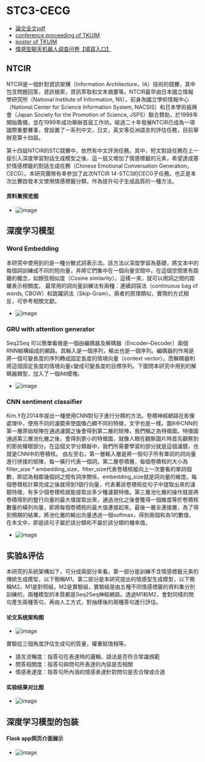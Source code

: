 # STC3-CECG
* [論文全文pdf](https://github.com/a362758199/STC3-CECG/blob/master/%E9%9B%A2%E6%A0%A1%E7%89%88%E8%AB%96%E6%96%87%E6%9C%AC%E6%96%87627.pdf)
* [conference proceeding of TKUIM](https://github.com/a362758199/STC3-CECG/blob/master/NTCIR-14_paper_27_v6.pdf)
* [poster of TKUIM](https://github.com/a362758199/STC3-CECG/blob/master/NTCIR14-STC-TKUIM-Wei%20Shih%20chieh-poster.pdf)
* [情感型聊天机器人调查问卷【填寫入口】](https://docs.google.com/forms/d/e/1FAIpQLSc1oNbpzHLD4xNwdjNIHjc63ZCseXR9jTyYFLQfcycAfscXiA/viewform?usp=sf_link)
## NTCIR
NTCIR是一個針對資訊架構（Information Architecture，IA）技術的競賽，其中包含問題回答，資訊檢索，資訊萃取和文本摘要等。NTCIR最早由日本國立情報學研究所（National Institute of Information, NII），前身為國立學術情報中心（National Center for Science Information System, NACSIS）和日本學術振興會（Japan Society for the Promotion of Science, JSPS）聯合贊助，於1998年開始籌備，並在1999年成功舉辦首屆工作坊。經過二十年發展NTCIR已成為一項國際重要賽事，曾設置了一系列中文，日文，英文等亞洲語言的評估任務，目前舉辦至第十四屆。
	
第十四屆NTCIR的STC競賽中，依然有中文評測任務。其中，短文對話任務在上一屆引入深度學習對話生成模型之後，這一屆又增加了情感標籤的元素，希望達成基於情感標籤的對話生成任務（Chinese Emotional Conversation Generation，CECG）。本研究團隊有幸參加了此次NTCIR 14-STC3的CECG子任務。也正是本次比賽啟發本文使用情感標籤分類，作為提升句子生成品質的一種方法。
#### 资料集预览图
* ![image](https://github.com/a362758199/STC3-CECG/blob/master/charts/%E8%B5%84%E6%96%99%E9%9B%86%E9%A2%84%E8%A7%88.PNG)

## 深度学习模型

### Word Embedding

本研究中使用到的是一種分散式詞表示法。該方法以深度學習為基礎，將文本中的每個詞訓練成不同的短向量，并將它們集中在一個向量空間中。在這個空間里有距離的概念，如餘弦相似度（Cosine similarity）。這樣一來，就可以用詞之間的距離表示相關度。
最常用的詞向量訓練法有兩種：連續詞袋法（continuous bag of words, CBOW）和跳躍詞法（Skip-Gram）。兩者的原理類似，實現的方式相反，可參考相關文獻。

* ![image](https://github.com/a362758199/STC3-CECG/blob/master/charts/%E4%BD%99%E5%BC%A6%E7%9B%B8%E4%BC%BC%E5%BA%A6.png)

### GRU with attention generator
Seq2Seq 可以簡單看做是一個由編碼器及解碼器（Encoder–Decoder）兩個RNN結構組成的網路。其輸入是一個序列，輸出也是一個序列。編碼器的作用是將一個可變長度的序列轉成固定長度的情境向量（context vector）。而解碼器則將這個固定長度的情境向量c變成可變長度的目標序列。下圖問本研究中用到的解碼器類型，加入了一個Att模塊。


* ![image](https://github.com/a362758199/STC3-CECG/blob/master/charts/attention-decoder-network.png)

### CNN sentiment classifier

Kim.Y在2014年提出一種使用CNN對句子進行分類的方法。卷積神經網路在影像處理中，使用不同的濾鏡來使圖像凸顯不同的特徵，文字也是一樣。圖8中CNN的第一層原始矩陣在通過濾鏡之後會得到第二層的矩陣，我們稱之為特徵圖。特徵圖通過第三層池化層之後，會得到更小的特徵圖，就像人眼在觀察圖片時首先觀察到的那些耀眼部分。在這個文字分類器中，我們所需要學習的部分就是這個濾鏡，也就是CNN中的卷積核。
由左至右，第一層輸入層是將一個句子所有單詞的詞向量進行拼接的矩陣，每一橫行代表一個詞。第二層卷積層，每個卷積核的大小為filter_size * embedding_size，filter_size代表卷積核縱向上一次要看的單詞個數，即認為相鄰幾個詞之間有詞序關係，embedding_size就是詞向量的維度。每個卷積核計算完成之後就得到1個行向量，代表著該卷積核從句子中提取出來的濾鏡特徵，有多少個卷積核就能提取出多少種濾鏡特徵。第三層池化層的操作就是將卷積得到的豎行向量的最大值提取出來，通過池化之後會獲得一個維度等於卷積核數量的橫列向量，即將每個卷積核的最大值連接起來。最後一層全連接層，為了得到預期的結果，將池化層的輸出向量透過一個softmax，得到兩個和為1的數值，在本文中，即是該句子屬於該分類和不屬於該分類的機率值。

* ![image](https://github.com/a362758199/STC3-CECG/blob/master/charts/CNN%20classification.png)

## 实验&评估
本研究的系統架構如下，可分成兩部分來看。第一部分是訓練不含情感標籤元素的傳統生成模型，以下簡稱M1。第二部分是本研究提出的情感型生成模型，以下簡稱M2。M1是對照組，M2是實驗組，實驗組是由五種不同情感標籤的資料集分別訓練的，兩種模型的本質都是Seq2Seq神經網路。透過M1和M2，會對同樣的問句產生兩種答句，再由人工方式，對抽樣後的兩種答句進行評估。

#### 论文系统架构图
* ![image](https://github.com/a362758199/STC3-CECG/blob/master/charts/%E4%B8%AD%E4%B8%80%E8%AB%96%E6%96%87%E7%B3%BB%E7%B5%B1%E6%9E%B6%E6%A7%8B%E5%9C%96.png) 

實驗從三個角度評估生成句的質量，權重賦值相等。
* 語言流暢度：指答句在表達時的邏輯，語法是否符合常識規範
* 問答相關度：指答句與問句所表達的內容是否相關
* 情感表達度：指答句所內涵的情感表達針對問句是否合理或合適
#### 实验结果对比图 
* ![image](https://github.com/a362758199/STC3-CECG/blob/master/charts/问卷實驗結果對比圖.png)

## 深度学习模型的包装
#### Flask app网页介面展示
* ![image](https://github.com/a362758199/STC3-CECG/blob/master/charts/%E8%9E%A2%E5%B9%95%E5%BF%AB%E7%85%A7_2019-08-27_03-39-08.png)

